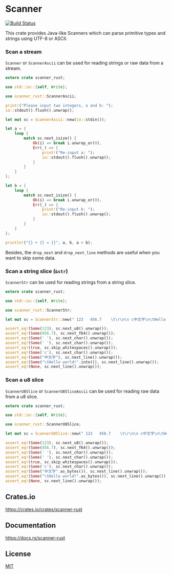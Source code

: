 Scanner
====================

[![Build Status](https://travis-ci.org/magiclen/scanner-rust.svg?branch=master)](https://travis-ci.org/magiclen/scanner-rust)

This crate provides Java-like Scanners which can parse primitive types and strings using UTF-8 or ASCII.

### Scan a stream

`Scanner` or `ScannerAscii` can be used for reading strings or raw data from a stream.

```rust
extern crate scanner_rust;

use std::io::{self, Write};

use scanner_rust::ScannerAscii;

print!("Please input two integers, a and b: ");
io::stdout().flush().unwrap();

let mut sc = ScannerAscii::new(io::stdin());

let a = {
    loop {
        match sc.next_isize() {
            Ok(i) => break i.unwrap_or(0),
            Err(_) => {
                print!("Re-input a: ");
                io::stdout().flush().unwrap();
            }
        }
    }
};

let b = {
    loop {
        match sc.next_isize() {
            Ok(i) => break i.unwrap_or(0),
            Err(_) => {
                print!("Re-input b: ");
                io::stdout().flush().unwrap();
            }
        }
    }
};

println!("{} + {} = {}", a, b, a + b);
```

Besides, the `drop_next` and `drop_next_line` methods are useful when you want to skip some data.

### Scan a string slice (`&str`)

`ScannerStr` can be used for reading strings from a string slice.

```rust
extern crate scanner_rust;

use std::io::{self, Write};

use scanner_rust::ScannerStr;

let mut sc = ScannerStr::new(" 123   456.7    \t\r\n\n c中文字\n\tHello world!");

assert_eq!(Some(123), sc.next_u8().unwrap());
assert_eq!(Some(456.7), sc.next_f64().unwrap());
assert_eq!(Some(' '), sc.next_char().unwrap());
assert_eq!(Some(' '), sc.next_char().unwrap());
assert_eq!(true, sc.skip_whitespaces().unwrap());
assert_eq!(Some('c'), sc.next_char().unwrap());
assert_eq!(Some("中文字"), sc.next_line().unwrap());
assert_eq!(Some("\tHello world!".into()), sc.next_line().unwrap());
assert_eq!(None, sc.next_line().unwrap());
```

### Scan a u8 slice

`ScannerU8Slice` or `ScannerU8SliceAscii` can be used for reading raw data from a u8 slice.

```rust
extern crate scanner_rust;

use std::io::{self, Write};

use scanner_rust::ScannerU8Slice;

let mut sc = ScannerU8Slice::new(" 123   456.7    \t\r\n\n c中文字\n\tHello world!".as_bytes());

assert_eq!(Some(123), sc.next_u8().unwrap());
assert_eq!(Some(456.7), sc.next_f64().unwrap());
assert_eq!(Some(' '), sc.next_char().unwrap());
assert_eq!(Some(' '), sc.next_char().unwrap());
assert_eq!(true, sc.skip_whitespaces().unwrap());
assert_eq!(Some('c'), sc.next_char().unwrap());
assert_eq!(Some("中文字".as_bytes()), sc.next_line().unwrap());
assert_eq!(Some("\tHello world!".as_bytes()), sc.next_line().unwrap());
assert_eq!(None, sc.next_line().unwrap());
```

## Crates.io

https://crates.io/crates/scanner-rust

## Documentation

https://docs.rs/scanner-rust

## License

[MIT](LICENSE)